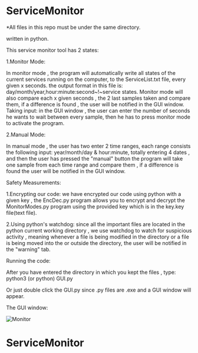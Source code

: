 # ServiceMonitor

*All files in this repo must be under the same directory.

written in python.

This service monitor tool has 2 states:

1.Monitor Mode: 

In monitor mode , the program will automatically write all states of the  current services running on the computer, to the ServiceList.txt file, every given x seconds. the output format in this file is: day/month/year,hour:minute:second~!~service states.                                                                                  Monitor mode will also compare each x given seconds , the 2 last samples taken and compare them, if a difference is found , the user will be notified in the GUI window.
Taking input: in the GUI window , the user can enter the number of seconds he wants to wait between every sample, then he has to press monitor mode to activate the program.

2.Manual Mode:

In manual mode , the user has two enter 2 time ranges, each range consists the following input: year/month/day & hour:minute, totally entering 4 dates , and then the user has pressed the "manual" button the program will take one sample from each time range and compare them , if a difference is found the user will be notified in the GUI window.

Safety Measurements:

1.Encrypting our code: we have encrypted our code using python with a given key , the EncDec.py program allows you to encrypt and decrypt the MonitorModes.py program using the provided key which is in the key.key file(text file).

2.Using python's watchdog: since all the important files are located in the python current working directory , we use watchdog to watch for suspicious activity , meaning whenever a file is being modified in the directory or a file is being moved into the or outside the directory, the user will be notified in the "warning" tab.

Running the code:

After you have entered the directory in which you kept the files , type: python3 (or python) GUI.py

Or just double click the GUI.py since .py files are .exe and a GUI window will appear.

The GUI window: 

![Monitor](https://user-images.githubusercontent.com/54214707/160246332-ee1e78fb-4f5e-4ef6-87d3-731164aecce0.PNG)

# ServiceMonitor
